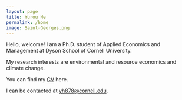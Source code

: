 ```yaml
---
layout: page
title: Yurou He
permalink: /home
image: Saint-Georges.png
---
```


Hello, welcome! I am a Ph.D. student of Applied Economics and Management at Dyson School of Cornell University.

My research interests are environmental and resource economics and climate change.

You can find my [CV](https://www.dropbox.com/s/v6el1o7klibgjp6/Curriculum_Vitae_hyr.pdf?dl=0) here.

I can be contacted at [yh878@cornell.edu](mailto:yh878@cornell.edu). 
